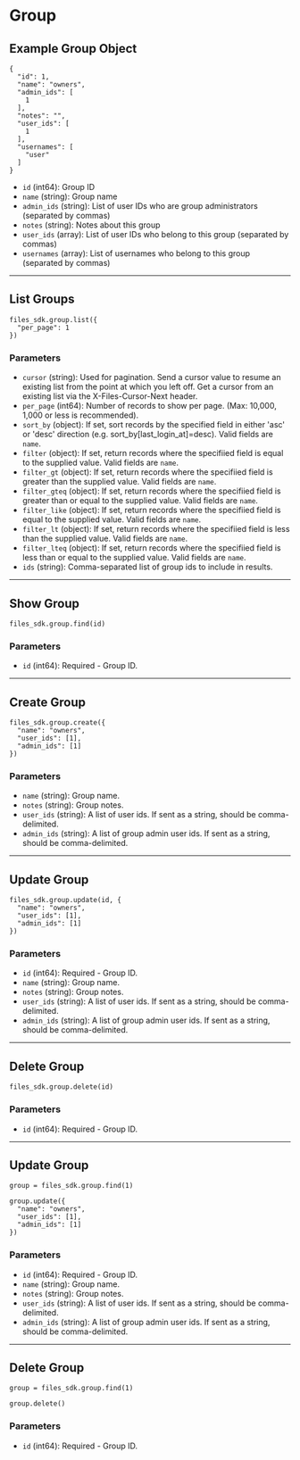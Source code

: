 # Group

## Example Group Object

```
{
  "id": 1,
  "name": "owners",
  "admin_ids": [
    1
  ],
  "notes": "",
  "user_ids": [
    1
  ],
  "usernames": [
    "user"
  ]
}
```

* `id` (int64): Group ID
* `name` (string): Group name
* `admin_ids` (string): List of user IDs who are group administrators (separated by commas)
* `notes` (string): Notes about this group
* `user_ids` (array): List of user IDs who belong to this group (separated by commas)
* `usernames` (array): List of usernames who belong to this group (separated by commas)


---

## List Groups

```
files_sdk.group.list({
  "per_page": 1
})
```

### Parameters

* `cursor` (string): Used for pagination.  Send a cursor value to resume an existing list from the point at which you left off.  Get a cursor from an existing list via the X-Files-Cursor-Next header.
* `per_page` (int64): Number of records to show per page.  (Max: 10,000, 1,000 or less is recommended).
* `sort_by` (object): If set, sort records by the specified field in either 'asc' or 'desc' direction (e.g. sort_by[last_login_at]=desc). Valid fields are `name`.
* `filter` (object): If set, return records where the specifiied field is equal to the supplied value. Valid fields are `name`.
* `filter_gt` (object): If set, return records where the specifiied field is greater than the supplied value. Valid fields are `name`.
* `filter_gteq` (object): If set, return records where the specifiied field is greater than or equal to the supplied value. Valid fields are `name`.
* `filter_like` (object): If set, return records where the specifiied field is equal to the supplied value. Valid fields are `name`.
* `filter_lt` (object): If set, return records where the specifiied field is less than the supplied value. Valid fields are `name`.
* `filter_lteq` (object): If set, return records where the specifiied field is less than or equal to the supplied value. Valid fields are `name`.
* `ids` (string): Comma-separated list of group ids to include in results.


---

## Show Group

```
files_sdk.group.find(id)
```

### Parameters

* `id` (int64): Required - Group ID.


---

## Create Group

```
files_sdk.group.create({
  "name": "owners",
  "user_ids": [1],
  "admin_ids": [1]
})
```

### Parameters

* `name` (string): Group name.
* `notes` (string): Group notes.
* `user_ids` (string): A list of user ids. If sent as a string, should be comma-delimited.
* `admin_ids` (string): A list of group admin user ids. If sent as a string, should be comma-delimited.


---

## Update Group

```
files_sdk.group.update(id, {
  "name": "owners",
  "user_ids": [1],
  "admin_ids": [1]
})
```

### Parameters

* `id` (int64): Required - Group ID.
* `name` (string): Group name.
* `notes` (string): Group notes.
* `user_ids` (string): A list of user ids. If sent as a string, should be comma-delimited.
* `admin_ids` (string): A list of group admin user ids. If sent as a string, should be comma-delimited.


---

## Delete Group

```
files_sdk.group.delete(id)
```

### Parameters

* `id` (int64): Required - Group ID.


---

## Update Group

```
group = files_sdk.group.find(1)

group.update({
  "name": "owners",
  "user_ids": [1],
  "admin_ids": [1]
})
```

### Parameters

* `id` (int64): Required - Group ID.
* `name` (string): Group name.
* `notes` (string): Group notes.
* `user_ids` (string): A list of user ids. If sent as a string, should be comma-delimited.
* `admin_ids` (string): A list of group admin user ids. If sent as a string, should be comma-delimited.


---

## Delete Group

```
group = files_sdk.group.find(1)

group.delete()
```

### Parameters

* `id` (int64): Required - Group ID.
